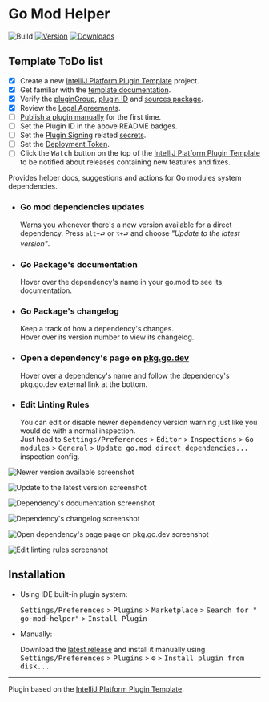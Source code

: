 # Go Mod Helper

![Build](https://github.com/ouedyan/go-mod-helper/workflows/Build/badge.svg)
[![Version](https://img.shields.io/jetbrains/plugin/v/PLUGIN_ID.svg)](https://plugins.jetbrains.com/plugin/PLUGIN_ID)
[![Downloads](https://img.shields.io/jetbrains/plugin/d/PLUGIN_ID.svg)](https://plugins.jetbrains.com/plugin/PLUGIN_ID)

## Template ToDo list

- [x] Create a new [IntelliJ Platform Plugin Template][template] project.
- [x] Get familiar with the [template documentation][template].
- [x] Verify the [pluginGroup](./gradle.properties), [plugin ID](./src/main/resources/META-INF/plugin.xml)
  and [sources package](./src/main/kotlin).
- [x] Review
  the [Legal Agreements](https://plugins.jetbrains.com/docs/marketplace/legal-agreements.html?from=IJPluginTemplate).
- [ ] [Publish a plugin manually](https://plugins.jetbrains.com/docs/intellij/publishing-plugin.html?from=IJPluginTemplate)
  for the first time.
- [ ] Set the Plugin ID in the above README badges.
- [ ] Set the [Plugin Signing](https://plugins.jetbrains.com/docs/intellij/plugin-signing.html?from=IJPluginTemplate)
  related [secrets](https://github.com/JetBrains/intellij-platform-plugin-template#environment-variables).
- [ ] Set
  the [Deployment Token](https://plugins.jetbrains.com/docs/marketplace/plugin-upload.html?from=IJPluginTemplate).
- [ ] Click the <kbd>Watch</kbd> button on the top of the [IntelliJ Platform Plugin Template][template] to be notified
  about releases containing new features and fixes.

<!-- Plugin description -->
Provides helper docs, suggestions and actions for Go modules system dependencies.

<ul>
<li>
<h3>Go mod dependencies updates</h3>
Warns you whenever there's a new version available for a direct dependency. Press <code>alt+⮐</code> or <code>⌥+⮐</code> and choose <em>"Update to the latest version"</em>.
</li>
<li>
<h3>Go Package's documentation</h3>
  Hover over the dependency's name in your go.mod to see its documentation.
</li>
<li>
<h3>Go Package's changelog</h3>
  Keep a track of how a dependency's changes.<br/>
  Hover over its version number to view its changelog.
</li>
<li>
<h3>Open a dependency's page on <a href="https://pkg.go.dev/">pkg.go.dev</a></h3>
  Hover over a dependency's name and follow the dependency's pkg.go.dev external link at the bottom.
</li>
<li>
<h3>Edit Linting Rules</h3>
  You can edit or disable newer dependency version warning just like you would do with a normal inspection.</br> Just
  head to <kbd>Settings/Preferences</kbd> > <kbd>Editor</kbd> > <kbd>Inspections</kbd> > <kbd>Go modules</kbd> > <kbd>
  General</kbd> > <kbd>Update go.mod direct dependencies...</kbd> inspection config.
</li>
</ul>

<!-- Plugin description end -->

![Newer version available screenshot](https://live.staticflickr.com/65535/52660524688_e266863260_o.png)

![Update to the latest version screenshot](https://live.staticflickr.com/65535/52660317059_b80aee4dc2_o.png)

![Dependency's documentation screenshot](https://live.staticflickr.com/65535/52660481450_4f9f15024a_o.png)

![Dependency's changelog screenshot](https://live.staticflickr.com/65535/52660524658_57c2a3f465_o.png)

![Open dependency's page page on pkg.go.dev screenshot](https://live.staticflickr.com/65535/52659539257_539c40a7be_o.png)

![Edit linting rules screenshot](https://live.staticflickr.com/65535/52659539232_19e8f6715b_o.png)

## Installation

- Using IDE built-in plugin system:

  <kbd>Settings/Preferences</kbd> > <kbd>Plugins</kbd> > <kbd>Marketplace</kbd> > <kbd>Search for "
  go-mod-helper"</kbd> >
  <kbd>Install Plugin</kbd>

- Manually:

  Download the [latest release](https://github.com/ouedyan/go-mod-helper/releases/latest) and install it manually using
  <kbd>Settings/Preferences</kbd> > <kbd>Plugins</kbd> > <kbd>⚙️</kbd> > <kbd>Install plugin from disk...</kbd>

---
Plugin based on the [IntelliJ Platform Plugin Template][template].

[template]: https://github.com/JetBrains/intellij-platform-plugin-template
